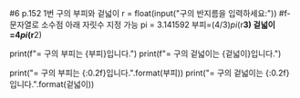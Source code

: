 #6 p.152 1번 구의 부피와 겉넓이
r = float(input("구의 반지름을 입력하세요:")) #f-문자열로 소수점 아래 자릿수 지정 가능
pi = 3.141592
부피=(4/3)*pi*(r**3)
겉넓이=4*pi*(r**2)

print(f"= 구의 부피는 {부피}입니다.")
print(f"= 구의 겉넓이는 {겉넓이}입니다.")

print("= 구의 부피는 {:0.2f}입니다.".format(부피))
print("= 구의 겉넓이는 {:0.2f}입니다.".format(겉넓이))